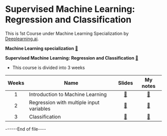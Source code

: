 # Supervised Machine Learning: Regression and Classification
This is 1st Course under Machine Learning Specialization by [Deeplearning.ai](https://www.deeplearning.ai/).

**Machine Learning specialization** [🔗](https://www.coursera.org/specializations/machine-learning-introduction)

**Supervised Machine Learning: Regression and Classification** [🔗](https://www.coursera.org/learn/machine-learning?specialization=machine-learning-introduction)

- This course is divided into 3 weeks

| Weeks | Name                                     | Slides | My notes   |
|:-----:|------------------------------------------|:------:|:----------:|
| 1     | Introduction to Machine Learning         | [🔗](./Week1/slides/andrew_ng_ppt.pdf) | [🔗](./Week1/notes) | 
| 2     | Regression with multiple input variables | [🔗](./Week2/slides/C1_W2.pdf) | [🔗](./Week2/notes/) |
| 3     | Classification                           | [🔗](./Week3/C1_W3.pdf) |[🔗](./Week3) | 

------End of file----